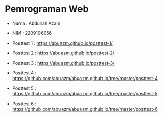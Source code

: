 # Pemrograman Web
* Nama : Abdullah Azam
* NIM  : 2209106056

* Posttest 1 : https://abuazm.github.io/posttest-1/
* Posttest 2 : https://abuazm.github.io/posttest-2/
* Posttest 3 : https://abuazm.github.io/posttest-3/
* Posttest 4 : https://github.com/abuazm/abuazm.github.io/tree/master/posttest-4
* Posttest 5 : https://github.com/abuazm/abuazm.github.io/tree/master/posttest-5
* Posttest 6 : https://github.com/abuazm/abuazm.github.io/tree/master/posttest-6